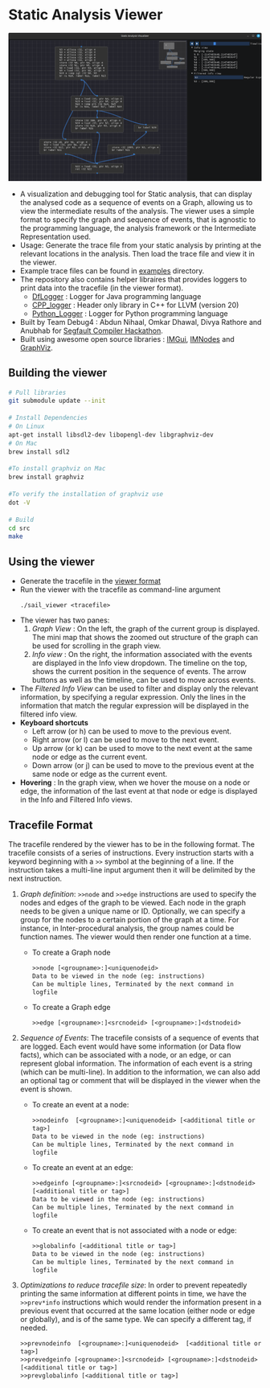 # Static Analysis Viewer

![Screenshot](screenshot.png)

- A visualization and debugging tool for Static analysis, that can display the analysed code as a sequence of events on a Graph, allowing us to view the intermediate results of the analysis. The viewer uses a simple format to specify the graph and sequence of events, that is agnostic to the programming language, the analysis framework or the Intermediate Representation used.
- Usage: Generate the trace file from your static analysis by printing at the relevant locations in the analysis. Then load the trace file and view it in the viewer.
- Example trace files can be found in [examples](./examples) directory.
- The repository also contains helper libraires that provides loggers to print data into the tracefile (in the viewer format).
    - [DfLogger](./DfLogger) : Logger for Java programming language
    - [CPP_logger](./CPP_logger/TraceWriter.hpp) : Header only library in C++ for LLVM (version 20)
    - [Python_Logger](./Python_Logger) : Logger for Python programming language
- Built by Team Debug4 : Abdun Nihaal, Omkar Dhawal, Divya Rathore and Anubhab for [Segfault Compiler Hackathon](https://segfault.compilertech.org).
- Built using awesome open source libraries : [IMGui](https://github.com/ocornut/imgui), [IMNodes](https://github.com/nelarius/imnodes) and [GraphViz](https://graphviz.org).

## Building the viewer
```sh
# Pull libraries
git submodule update --init

# Install Dependencies
# On Linux
apt-get install libsdl2-dev libopengl-dev libgraphviz-dev
# On Mac
brew install sdl2

#To install graphviz on Mac 
brew install graphviz

#To verify the installation of graphviz use
dot -V

# Build
cd src
make
```

## Using the viewer
- Generate the tracefile in the [viewer format](#tracefile-format)
- Run the viewer with the tracefile as command-line argument
    ```
    ./sail_viewer <tracefile>
    ```
- The viewer has two panes:
    1. *Graph View* : On the left, the graph of the current group is displayed. The mini map that shows the zoomed out structure of the graph can be used for scrolling in the graph view.
    2. *Info view* : On the right, the information associated with the events are displayed in the Info view dropdown. The timeline on the top, shows the current position in the sequence of events. The arrow buttons as well as the timeline, can be used to move across events.
- The *Filtered Info View* can be used to filter and display only the relevant information, by specifying a regular expression. Only the lines in the information that match the regular expression will be displayed in the filtered info view.
- **Keyboard shortcuts**
    - Left arrow (or h) can be used to move to the previous event.
    - Right arrow (or l) can be used to move to the next event.
    - Up arrow (or k) can be used to move to the next event at the same node or edge as the current event.
    - Down arrow (or j) can be used to move to the previous event at the same node or edge as the current event.
- **Hovering** : In the graph view, when we hover the mouse on a node or edge, the information of the last event at that node or edge is displayed in the Info and Filtered Info views.

## Tracefile Format

The tracefile rendered by the viewer has to be in the following format. The tracefile consists of a series of instructions. Every instruction starts with a keyword beginning with a `>>` symbol at the beginning of a line. If the instruction takes a multi-line input argument then it will be delimited by the next instruction.

1. *Graph definition*: `>>node` and `>>edge` instructions are used to specify the nodes and edges of the graph to be viewed. Each node in the graph needs to be given a unique name or ID. Optionally, we can specify a group for the nodes to a certain portion of the graph at a time. For instance, in Inter-procedural analysis, the group names could be function names. The viewer would then render one function at a time.

    - To create a Graph node
        ```
        >>node [<groupname>:]<uniquenodeid>
        Data to be viewed in the node (eg: instructions)
        Can be multiple lines, Terminated by the next command in logfile
        ```

    - To create a Graph edge
        ```
        >>edge [<groupname>:]<srcnodeid> [<groupname>:]<dstnodeid>
        ```

2. *Sequence of Events*: The tracefile consists of a sequence of events that are logged. Each event would have some information (or Data flow facts), which can be associated with a node, or an edge, or can represent global information. The information of each event is a string (which can be multi-line). In addition to the information, we can also add an optional tag or comment that will be displayed in the viewer when the event is shown.

    - To create an event at a node:
        ```
        >>nodeinfo  [<groupname>:]<uniquenodeid> [<additional title or tag>]
        Data to be viewed in the node (eg: instructions)
        Can be multiple lines, Terminated by the next command in logfile
        ```
    - To create an event at an edge:
        ```
        >>edgeinfo [<groupname>:]<srcnodeid> [<groupname>:]<dstnodeid>  [<additional title or tag>]
        Data to be viewed in the node (eg: instructions)
        Can be multiple lines, Terminated by the next command in logfile
        ```
    - To create an event that is not associated with a node or edge:
        ```
        >>globalinfo [<additional title or tag>]
        Data to be viewed in the node (eg: instructions)
        Can be multiple lines, Terminated by the next command in logfile
        ```

3. *Optimizations to reduce tracefile size*: In order to prevent repeatedly printing the same information at different points in time, we have the `>>prev*info` instructions which would render the information present in a previous event that occurred at the same location (either node or edge or globally), and is of the same type. We can specify a different tag, if needed.
    ```
    >>prevnodeinfo  [<groupname>:]<uniquenodeid>  [<additional title or tag>]
    >>prevedgeinfo [<groupname>:]<srcnodeid> [<groupname>:]<dstnodeid>  [<additional title or tag>]
    >>prevglobalinfo [<additional title or tag>]
    ```
